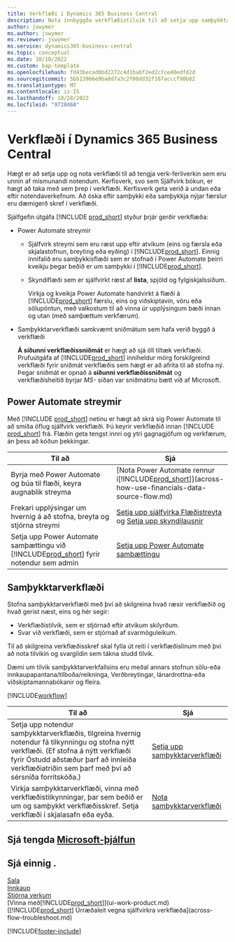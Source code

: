 ```yaml
---
title: Verkflæði í Dynamics 365 Business Central
description: Nota innbyggða verkflæðistilvik til að setja upp samþykktarverkflæði fyrir viðbót við sjálfvirk verkflæði Byggt á Power Automate. Hægt er að setja upp skref til að úthluta verkum á ólíka einstaklinga sem hluta af mismunandi verkum í viðskiptaferli.
author: jswymer
ms.author: jswymer
ms.reviewer: jswymer
ms.service: dynamics365-business-central
ms.topic: conceptual
ms.date: 10/10/2022
ms.custom: bap-template
ms.openlocfilehash: fd43becad8bd2272c4d1babf2ed2cfce40edfd2d
ms.sourcegitcommit: 5bb13966e9ba8d7a3c2f00dd32f167acccf90b82
ms.translationtype: MT
ms.contentlocale: is-IS
ms.lasthandoff: 10/28/2022
ms.locfileid: "9728468"
---
```

# <a name="workflows-in-dynamics-365-business-central"></a>Verkflæði í Dynamics 365 Business Central

Hægt er að setja upp og nota verkflæði til að tengja verk-ferliverkin sem eru unnin af mismunandi notendum. Kerfisverk, svo sem Sjálfvirk bókun, er hægt að taka með sem þrep í verkflæði. Kerfisverk geta verið á undan eða eftir notendaverkefnum. Að óska eftir samþykki eða samþykkja nýjar færslur eru dæmigerð skref í verkflæði.

Sjálfgefin útgáfa [!INCLUDE [prod_short](includes/prod_short.md)] styður þrjár gerðir verkflæða:
  
* Power Automate streymir

  * Sjálfvirk streymi sem eru ræst upp eftir atvikum (eins og færsla eða skjalastofnun, breyting eða eyðing) í [!INCLUDE[prod_short](includes/prod_short.md)]. Einnig innifalið eru samþykkisflæði sem er stofnað í Power Automate þeirri kveikju þegar beðið er um samþykki í [!INCLUDE[prod_short](includes/prod_short.md)].
  * Skyndiflæði sem er sjálfvirkt ræst af **lista**, spjöld og fylgiskjalssíðum.

    Virkja og kveikja Power Automate handvirkt á flæði á [!INCLUDE[prod_short](includes/prod_short.md)] færslu, eins og viðskiptavin, vöru eða sölupöntun, með valkostum til að vinna úr upplýsingum bæði innan og utan (með samþættum verkfærum).

* Samþykktarverkflæði samkvæmt sniðmátum sem hafa verið byggð á verkflæði

  **Á síðunni verkflæðissniðmát** er hægt að sjá öll tiltæk verkflæði. Prufuútgáfa af [!INCLUDE[prod_short](includes/prod_short.md)] inniheldur mörg forskilgreind verkflæði fyrir sniðmát verkflæðis sem hægt er að afrita til að stofna ný. Þegar sniðmát er opnað á **síðunni verkflæðissniðmát** og verkflæðisheitið byrjar *MS-* síðan var sniðmátinu bætt við af Microsoft.

## <a name="power-automate-flows"></a>Power Automate streymir

Með [!INCLUDE [prod_short](includes/prod_short.md)] netinu er hægt að skrá sig Power Automate til að smíða öflug sjálfvirk verkflæði. Þú keyrir verkflæðið innan [!INCLUDE [prod_short](includes/prod_short.md)] frá. Flæðin geta tengst innri og ytri gagnagjöfum og verkfærum, án þess að kóðun þekkingar.

|**Til að** |**Sjá**|
|-------|-------|
|Byrja með Power Automate og búa til flæði, keyra augnablik streyma|[Nota Power Automate rennur í[!INCLUDE[prod_short](includes/prod_short.md)]](across-how-use-financials-data-source-flow.md)|
|Frekari upplýsingar um hvernig á að stofna, breyta og stjórna streymi|[Setja upp sjálfvirka Flæðistreyta](/dynamics365/business-central/dev-itpro/powerplatform/automate-workflows) og [Setja upp skyndilausnir](/dynamics365/business-central/dev-itpro/powerplatform/instant-flows)|
|Setja upp Power Automate samþættingu við [!INCLUDE[prod_short](includes/prod_short.md)] fyrir notendur sem admin|[Setja upp Power Automate samþættingu](/dynamics365/business-central/dev-itpro/powerplatform/power-automate-setup)|

## <a name="approval-workflows"></a>Samþykktarverkflæði

Stofna samþykktarverkflæði með því að skilgreina hvað ræsir verkflæðið og hvað gerist næst, eins og hér segir:

* Verkflæðistilvik, sem er stjórnað eftir atvikum skilyrðum.
* Svar við verkflæði, sem er stjórnað af svarmöguleikum.

Til að skilgreina verkflæðisskref skal fylla út reiti í verkflæðislínum með því að nota tilvikin og svargildin sem tákna studd tilvik.

Dæmi um tilvik samþykktarverkfallsins eru meðal annars stofnun sölu-eða innkaupapantana/tilboða/reikninga, Verðbreytingar, lánardrottna-eða viðskiptamannabókanir og fleira.

[!INCLUDE[workflow](includes/workflow.md)]

| **Til að** | **Sjá** |
|--|--|
| Setja upp notendur samþykktarverkflæðis, tilgreina hvernig notendur fá tilkynningu og stofna nýtt verkflæði. (Ef stofna á nýtt verkflæði fyrir Óstudd aðstæður þarf að innleiða verkflæðiatriðin sem þarf með því að sérsníða forritskóða.) | [Setja upp samþykktarverkflæði](across-set-up-workflows.md) |
| Virkja samþykktarverkflæði, vinna með verkflæðistilkynningar, þar sem beðið er um og samþykkt verkflæðisskref. Setja verkflæði í skjalasafn eða eyða. | [Nota samþykktarverkflæði](across-use-workflows.md) |

<!--
| Integrate company data with Power Automate workflows, using both internal and external sources and events to create and automate tasks or workflows. | [Use Power Automate Flows in [!INCLUDE[prod_short](includes/prod_short.md)]](across-how-use-financials-data-source-flow.md) |-->

## <a name="see-related-microsoft-training"></a>Sjá tengda [Microsoft-þjálfun](/training/modules/create-workflows/)

## <a name="see-also"></a>Sjá einnig .

[Sala](sales-manage-sales.md)  
[Innkaup](purchasing-manage-purchasing.md)  
[Stjórna verkum](projects-manage-projects.md)  
[Vinna með[!INCLUDE[prod_short](includes/prod_short.md)]](ui-work-product.md)  
[[!INCLUDE[prod_short](includes/prod_short.md)] Úrræðaleit vegna sjálfvirkra verkflæða](across-flow-troubleshoot.md)  


[!INCLUDE[footer-include](includes/footer-banner.md)]

